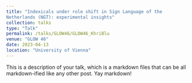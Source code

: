```yaml
---
title: "Indexicals under role shift in Sign Language of the
Netherlands (NGT): experimental insights"
collection: talks
type: "Talk"
permalink: /talks/GLOW46/GLOW46_KhriBlu
venue: "GLOW 46"
date: 2023-04-13
location: "University of Vienna"
---
```


This is a description of your talk, which is a markdown files that can be all markdown-ified like any other post. Yay markdown!
